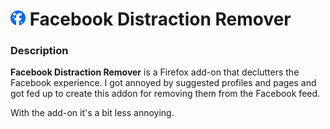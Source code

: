# ![Logo](icons/fb_icon_24.png) Facebook Distraction Remover


### Description
**Facebook Distraction Remover** is a Firefox add-on that declutters the Facebook experience. I got annoyed by suggested profiles and pages and got fed up to create this addon for removing them from the Facebook feed. 

With the add-on it's a bit less annoying.
